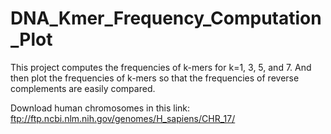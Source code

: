 # DNA_Kmer_Frequency_Computation_Plot

This project computes the frequencies of k-mers for k=1, 3, 5, and 7. And then plot the frequencies of k-mers so that the frequencies of reverse complements are easily compared.

Download human chromosomes in this link:
ftp://ftp.ncbi.nlm.nih.gov/genomes/H_sapiens/CHR_17/
